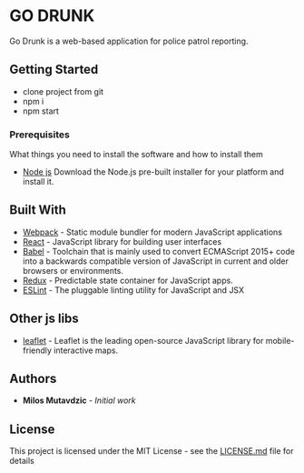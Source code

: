 # GO DRUNK

Go Drunk is a web-based application for police patrol reporting.

## Getting Started

* clone project from git
* npm i
* npm start

### Prerequisites

What things you need to install the software and how to install them

* [Node js](https://nodejs.org/en/download/) Download the Node.js pre-built installer for your platform and install it.


## Built With

* [Webpack](https://webpack.js.org/concepts/) - Static module bundler for modern JavaScript applications
* [React](https://reactjs.org/docs/getting-started.html) - JavaScript library for building user interfaces
* [Babel](https://babeljs.io/docs/en/) - Toolchain that is mainly used to convert ECMAScript 2015+ code into a backwards compatible version of JavaScript in current and older browsers or environments.
* [Redux](https://https://redux.js.org/introduction/getting-started) - Predictable state container for JavaScript apps.
* [ESLint](https://eslint.org/) - The pluggable linting utility for JavaScript and JSX

## Other js libs
* [leaflet](https://www.npmjs.com/package/leaflet) - Leaflet is the leading open-source JavaScript library for mobile-friendly interactive maps.


## Authors

* **Milos Mutavdzic** - *Initial work*

## License

This project is licensed under the MIT License - see the [LICENSE.md](LICENSE.md) file for details

